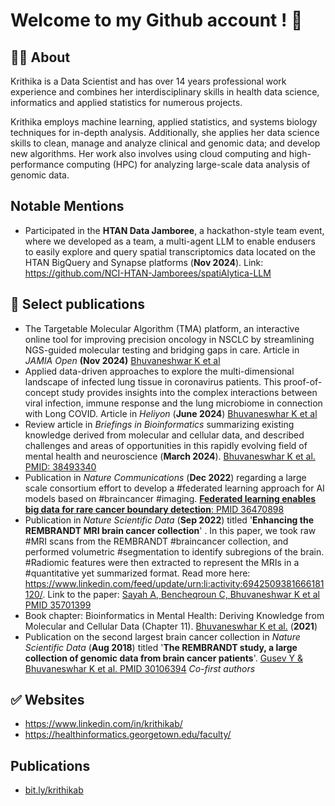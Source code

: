 # Welcome to my Github account !  👋

## 🙋‍♀️ About 

Krithika is a Data Scientist and has over 14 years professional work experience and combines her interdisciplinary skills in health data science, informatics and applied statistics for numerous projects. 

Krithika employs machine learning, applied statistics, and systems biology techniques for in-depth analysis. Additionally, she applies her data science skills to clean, manage and analyze clinical and genomic data; and develop new algorithms. Her work also involves using cloud computing and high-performance computing (HPC) for analyzing large-scale data analysis of genomic data. 

## Notable Mentions
* Participated in the **HTAN Data Jamboree**, a hackathon-style team event, where we developed as a team, a multi-agent LLM to enable endusers to easily explore and query spatial transcriptomics data located on the HTAN BigQuery and Synapse platforms (**Nov 2024**). Link: https://github.com/NCI-HTAN-Jamborees/spatiAlytica-LLM 

## 🌈 Select publications
* The Targetable Molecular Algorithm (TMA) platform, an interactive online tool for improving precision oncology in NSCLC by streamlining NGS-guided molecular testing and bridging gaps in care. Article in *JAMIA Open* **(Nov 2024)** [Bhuvaneshwar K et al](https://academic.oup.com/jamiaopen/article/7/4/ooae124/7879472)
* Applied data-driven approaches to explore the multi-dimensional landscape of infected lung tissue in coronavirus patients. This proof-of-concept study provides insights into the complex interactions between viral infection, immune response and the lung microbiome in connection with Long COVID. Article in *Heliyon* (**June 2024**) [Bhuvaneswhar K et al](https://www.sciencedirect.com/science/article/pii/S2405844024088030)
* Review article in *Briefings in Bioinformatics* summarizing existing knowledge derived from molecular and cellular data, and described challenges and areas of opportunities in this rapidly evolving field of mental health and neuroscience (**March 2024**). [Bhuvaneswhar K et al. PMID: 38493340](https://www.linkedin.com/posts/krithikab_mentalhealth-neuroscience-bioinformatics-activity-7179443723108274180-OppK?utm_source=share&utm_medium=member_desktop)
* Publication in *Nature Communications* (**Dec 2022**) regarding a large scale consortium effort to develop a #federated learning approach for AI models based on #braincancer #imaging. [**Federated learning enables big data for rare cancer boundary detection**: PMID 36470898](https://www.linkedin.com/feed/update/urn:li:activity:7005624780414480384/)
* Publication in *Nature Scientific Data* (**Sep 2022**) titled '**Enhancing the REMBRANDT MRI brain cancer collection**' . In this paper, we took raw #MRI scans from the REMBRANDT #braincancer collection, and performed volumetric #segmentation to identify subregions of the brain. #Radiomic features were then extracted to represent the MRIs in a #quantitative yet summarized format.  Read more here: https://www.linkedin.com/feed/update/urn:li:activity:6942509381666181120/. Link to the paper: [Sayah A, Bencheqroun C, Bhuvaneshwar K et al PMID 35701399](https://pubmed.ncbi.nlm.nih.gov/35701399/)
* Book chapter: Bioinformatics in Mental Health: Deriving Knowledge from Molecular and Cellular Data (Chapter 11). [Bhuvaneswhar K et al.](https://www.springer.com/gp/book/9783030) (**2021**)
* Publication on the second largest brain cancer collection in *Nature Scientific Data* (**Aug 2018**) titled '**The REMBRANDT study, a large collection of genomic data from brain cancer patients**'. [Gusev Y & Bhuvaneswhar K et al. PMID 30106394](https://www.nature.com/articles/sdata2018158) _Co-first authors_

## ✅ Websites 
* https://www.linkedin.com/in/krithikab/
* https://healthinformatics.georgetown.edu/faculty/

## Publications
* [bit.ly/krithikab](https://bit.ly/krithikab)
